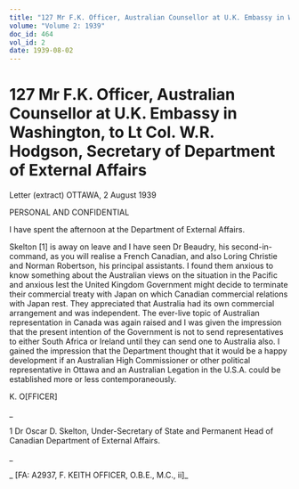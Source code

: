 ```yaml
---
title: "127 Mr F.K. Officer, Australian Counsellor at U.K. Embassy in Washington, to Lt Col. W.R. Hodgson, Secretary of Department of External Affairs"
volume: "Volume 2: 1939"
doc_id: 464
vol_id: 2
date: 1939-08-02
---
```


# 127 Mr F.K. Officer, Australian Counsellor at U.K. Embassy in Washington, to Lt Col. W.R. Hodgson, Secretary of Department of External Affairs

Letter (extract) OTTAWA, 2 August 1939

PERSONAL AND CONFIDENTIAL

I have spent the afternoon at the Department of External Affairs.

Skelton [1] is away on leave and I have seen Dr Beaudry, his second-in-command, as you will realise a French Canadian, and also Loring Christie and Norman Robertson, his principal assistants. I found them anxious to know something about the Australian views on the situation in the Pacific and anxious lest the United Kingdom Government might decide to terminate their commercial treaty with Japan on which Canadian commercial relations with Japan rest. They appreciated that Australia had its own commercial arrangement and was independent. The ever-live topic of Australian representation in Canada was again raised and I was given the impression that the present intention of the Government is not to send representatives to either South Africa or Ireland until they can send one to Australia also. I gained the impression that the Department thought that it would be a happy development if an Australian High Commissioner or other political representative in Ottawa and an Australian Legation in the U.S.A. could be established more or less contemporaneously.

K. O[FFICER]

_

1 Dr Oscar D. Skelton, Under-Secretary of State and Permanent Head of Canadian Department of External Affairs.

_

_ [FA: A2937, F. KEITH OFFICER, O.B.E., M.C., ii]_
